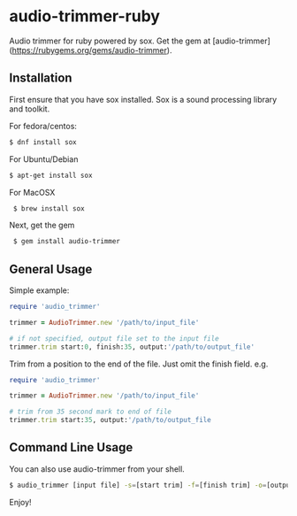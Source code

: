 # audio-trimmer-ruby
Audio trimmer for ruby powered by sox. Get the gem at [audio-trimmer] (https://rubygems.org/gems/audio-trimmer).

## Installation

First ensure that you have sox installed. Sox is a sound processing library and toolkit.

For fedora/centos:

```bash
$ dnf install sox
```

For Ubuntu/Debian

```bash
$ apt-get install sox
```

For MacOSX

```bash
 $ brew install sox
```
 
 
Next, get the gem

```bash
 $ gem install audio-trimmer
 ```
 
## General Usage ##
 
 Simple example:
 ```ruby
 require 'audio_trimmer'
 
 trimmer = AudioTrimmer.new '/path/to/input_file'

 # if not specified, output file set to the input file
 trimmer.trim start:0, finish:35, output:'/path/to/output_file'
 
```
Trim from a position to the end of the file. Just omit the finish field. e.g.
```ruby
require 'audio_trimmer'

trimmer = AudioTrimmer.new '/path/to/input_file'

# trim from 35 second mark to end of file
trimmer.trim start:35, output:'/path/to/output_file

```

## Command Line Usage ##

You can also use audio-trimmer from your shell.

```bash
$ audio_trimmer [input file] -s=[start trim] -f=[finish trim] -o=[output file]
```



Enjoy!
